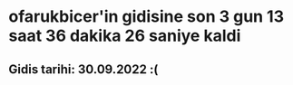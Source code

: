 # ofarukbicer'in gidisine son 3 gun 13 saat 36 dakika 26 saniye kaldi

## Gidis tarihi: 30.09.2022 :(